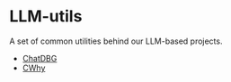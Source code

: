 # LLM-utils

A set of common utilities behind our LLM-based projects.
 -  [ChatDBG](https://github.com/plasma-umass/chatdbg)
 -  [CWhy](https://github.com/plasma-umass/cwhy)
